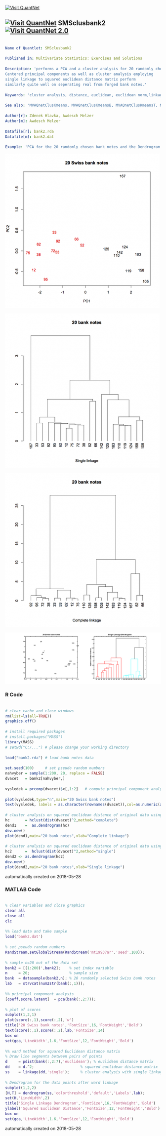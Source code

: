 [<img src="https://github.com/QuantLet/Styleguide-and-FAQ/blob/master/pictures/banner.png" width="888" alt="Visit QuantNet">](http://quantlet.de/)

## [<img src="https://github.com/QuantLet/Styleguide-and-FAQ/blob/master/pictures/qloqo.png" alt="Visit QuantNet">](http://quantlet.de/) **SMSclusbank2** [<img src="https://github.com/QuantLet/Styleguide-and-FAQ/blob/master/pictures/QN2.png" width="60" alt="Visit QuantNet 2.0">](http://quantlet.de/)

```yaml

Name of Quantlet: SMSclusbank2

Published in: Multivariate Statistics: Exercises and Solutions

Description: 'performs a PCA and a cluster analysis for 20 randomly chosen bank notes from the swiss bank notes dataset.
Centered principal components as well as cluster analysis employing
single linkage to squared euclidean distance matrix perform
similarly quite well on seperating real from forged bank notes.'

Keywords: 'cluster analysis, distance, euclidean, euclidean norm,linkage, ward, ward algorithm, dendrogram, principal components, PCA, centering, pseudo random numbers, sampling'

See also: 'MVAQnetClusKmeans, MVAQnetClusKmeansB, MVAQnetClusKmeansT, MVAcarsim, MVAclus8p, MVAclusfood, MVAclususcrime, MVAdrugsim, MVAspecclust, SMScarsim, SMSclus8km, SMSclus8pa, SMSclus8pc, SMSclus8pd, SMSclus8pmst, SMSclus8pmst2, SMSclus8psc, SMSclusbank, SMSclusbank2, SMSclusbank3, SMScluscereal, SMScluscomp, SMScluscrime, SMScluscrimechi2, SMSclushealth, SMSclushealth05, SMScluskmcereal, SMScluskmhealth'

Author[r]: Zdenek Hlavka, Awdesch Melzer
Author[m]: Awdesch Melzer

Datafile[r]: bank2.rda
Datafile[m]: bank2.dat

Example: 'PCA for the 20 randomly chosen bank notes and the Dendrogram of them after applying the Ward algorithm.'
```

![Picture1](SMSclusbank201_r.png)

![Picture2](SMSclusbank202_r.png)

![Picture3](SMSclusbank203_r.png)

![Picture4](SMSclusbank2_m.png)

### R Code
```r

# clear cache and close windows
rm(list=ls(all=TRUE))
graphics.off()

# install required packages
# install.packages("MASS")
library(MASS)
# setwd("C:/...") # please change your working directory

load("bank2.rda") # load bank notes data

set.seed(100)     # set pseudo random numbers
nahvyber = sample(1:200, 20, replace = FALSE)
dvacet   = bank2[nahvyber,]

vysledek = prcomp(dvacet)$x[,1:2]	# compute principal component analysis

plot(vysledek,type="n",main="20 Swiss bank notes") 
text(vysledek, labels = as.character(rownames(dvacet)),col=as.numeric(as.numeric(rownames(dvacet))<=100)+1)

# cluster analysis on squared euclidean distance of original data using complete linkage
hc       = hclust(dist(dvacet)^2,method="complete")
dend1    =  as.dendrogram(hc)
dev.new()
plot(dend1,main="20 bank notes",xlab="Complete linkage")

# cluster analysis on squared euclidean distance of original data using single linkage
hc2      =  hclust(dist(dvacet)^2,method="single")
dend2 <- as.dendrogram(hc2)
dev.new()
plot(dend2,main="20 bank notes",xlab="Single linkage")


```

automatically created on 2018-05-28

### MATLAB Code
```matlab

% clear variables and close graphics
clear all
close all
clc

%% load data and take sample
load('bank2.dat')

% set pseudo random numbers
RandStream.setGlobalStream(RandStream('mt19937ar','seed',100));

% sample n=20 out of the data set
bank2 = [(1:200)',bank2];    % set index variable
n     = 20;                  % sample size
bank  = datasample(bank2,n); % 20 randomly selected Swiss bank notes
lab   = strvcat(num2str(bank(:,1)));

%% principal component analysis
[coeff,score,latent]  = pca(bank(:,2:7));

% plot of scores
subplot(1,2,1)
plot(score(:,1),score(:,2),'w')
title('20 Swiss bank notes','FontSize',16,'FontWeight','Bold')
text(score(:,1),score(:,2),lab,'FontSize',14)
box on
set(gca,'LineWidth',1.6,'FontSize',12,'FontWeight','Bold')

%% ward method for squared Euclidean distance matrix
% Draw line segments between pairs of points 
d     = pdist(bank(:,2:7),'euclidean'); % euclidean distance matrix
dd    = d.^2;                     % squared euclidean distance matrix
ss    = linkage(dd,'single');     % cluster analysis with single linkage

% Dendrogram for the data points after ward linkage
subplot(1,2,2)
[H,T] = dendrogram(ss,'colorthreshold','default','Labels',lab);
set(H,'LineWidth',2)
title('Single Linkage Dendrogram','FontSize',16,'FontWeight','Bold')
ylabel('Squared Euclidean Distance','FontSize',12,'FontWeight','Bold')
box on
set(gca,'LineWidth',1.6,'FontSize',12,'FontWeight','Bold')


```

automatically created on 2018-05-28